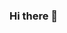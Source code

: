 ### Hi there 👋

<!--
**songheewon/songheewon** is a ✨ _special_ ✨ repository because its `README.md` (this file) appears on your GitHub profile.

Here are some ideas to get you started:
![songheew1020@gmail.com's github stats](https://github-readme-stats.vercel.app/api?username=songheew1020@gmail.com&show_icons=true)
- 🔭 I’m currently working on ...
- 🌱 I’m currently learning ...
- 👯 I’m looking to collaborate on ...
- 🤔 I’m looking for help with ...
- 💬 Ask me about ...
- 📫 How to reach me: ...
- 😄 Pronouns: ...
- ⚡ Fun fact: ...
-->
